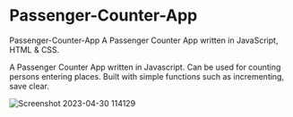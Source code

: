 # Passenger-Counter-App
Passenger-Counter-App A Passenger Counter App written in  JavaScript, HTML  &amp; CSS.
   
A Passenger Counter App written in Javascript. Can be used for counting persons entering places. Built with simple functions such as incrementing, save clear.

![Screenshot 2023-04-30 114129](https://user-images.githubusercontent.com/98957798/235338679-10e5bf31-75ce-4431-9e3d-449be4e876a1.png)
